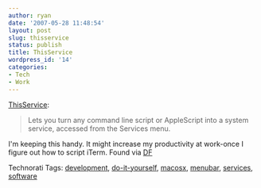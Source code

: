 ```yaml
---
author: ryan
date: '2007-05-28 11:48:54'
layout: post
slug: thisservice
status: publish
title: ThisService
wordpress_id: '14'
categories:
- Tech
- Work
---
```


[ThisService](http://wafflesoftware.net/thisservice/):

> Lets you turn any command line script or AppleScript into a system
> service, accessed from the Services menu.

I'm keeping this handy. It might increase my productivity at work-once I
figure out how to script iTerm. Found via
[DF](http://daringfireball.net/2007/04/google_lucky_thisservice)

Technorati Tags:
[development](http://www.technorati.com/tag/development),
[do-it-yourself](http://www.technorati.com/tag/do-it-yourself),
[macosx](http://www.technorati.com/tag/macosx),
[menubar](http://www.technorati.com/tag/menubar),
[services](http://www.technorati.com/tag/services),
[software](http://www.technorati.com/tag/software)

